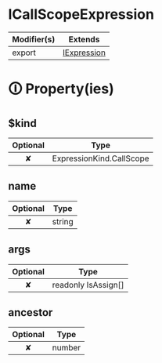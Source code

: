 # ICallScopeExpression

| Modifier(s)                            | Extends                                    |
|----------------------------------------|--------------------------------------------|
| export | [IExpression](https://hamedfathi.gitbook.io/aurelia-2-doc-api/runtime/interface/ast/iexpression) |

# &#128712; Property(ies)

## $kind

| Optional                           | Type                         |
|:----------------------------------:|------------------------------|
| ✘ | ExpressionKind.CallScope |

## name

| Optional                           | Type                         |
|:----------------------------------:|------------------------------|
| ✘ | string |

## args

| Optional                           | Type                         |
|:----------------------------------:|------------------------------|
| ✘ | readonly IsAssign[] |

## ancestor

| Optional                           | Type                         |
|:----------------------------------:|------------------------------|
| ✘ | number |